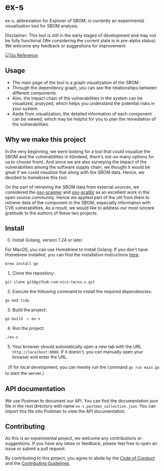 # ex-s
ex-s, abbreviation for Explorer of SBOM, is currently an experimental visualization tool for SBOM analysis.

Disclaimer: This tool is still in the early stages of development and may not be fully functional.(We considering the current state is in pre-alpha status) We welcome any feedback or suggestions for improvement.

[![Go Reference](https://pkg.go.dev/badge/github.com/nics-tw/ex-s.svg)](https://pkg.go.dev/github.com/nics-tw/ex-s)

## Usage

- The main page of the tool is a graph visualization of the SBOM.
- Through the dependency graph, you can see the relationships between different components.
- Also, the impact chain of the vulnerabilities in the system can be visualized, analyzed, which helps you understand the potential risks in your system.
- Aside from visualization, the detailed information of each component can be viewed, which may be helpful for you to plan the remediation of the vulnerabilities.

## Why we make this project

In the very beginning, we were looking for a tool that could visualize the SBOM and the vulnerabilities in it(indeed, there's not-so-many options for us to choose from). And since we are also surveying the impact of the vulnerabilities among the software supply chain, we thought it would be great if we could visualize that along with the SBOM data. Hence, we decided to homebrew this tool.

On the part of retrieving the SBOM data from external sources, we considered the [osv-scanner](https://github.com/google/osv-scanner) and [osv-scalibr](https://github.com/google/osv-scalibr) as an excellent work in the open source community. Hence we applied part of the util from them to retrieve data of the component in the SBOM, especially information with CVE vulnerabilities. As a result, we would like to address our most sincere gratitude to the authors of these two projects.

## Install

0. Install Golang, version 1.24 or later.

For MacOS, you can use Homebrew to install Golang. If you don't have Homebrew installed, you can find the installation instructions [here](https://brew.sh/).
```bash
brew install go
```

1. Clone the repository:
```bash
git clone git@github.com:nics-tw/ex-s.git
```

2. Execute the following command to install the required dependencies:
```bash
go mod tidy
```

3. Build the project:
```bash
go build -o ex-s
```

4. Run the project:
```bash
./ex-s
```

5. Your browser should automatically open a new tab with the URL `http://localhost:8080`. If it doesn't, you can manually open your browser and enter the URL.

（If for local development, you can merely run the command `go run main.go` to start the server.）

## API documentation

We use Postman to document our API. You can find the documentation json file in the root directory with name `ex-s.postman_collection.json`. You can import this file into Postman to view the API documentation.

## Contributing

As this is an experimental project, we welcome any contributions or suggestions. If you have any ideas or feedback, please feel free to open an issue or submit a pull request.

By contributing to this project, you agree to abide by the [Code of Conduct](CODE_OF_CONDUCT.md) and the [Contributing Guidelines](CONTRIBUTING.md).
